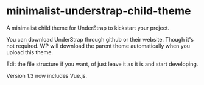 # minimalist-understrap-child-theme
A minimalist child theme for UnderStrap to kickstart your project.

You can download UnderStrap through github or their website. Though it's not required. WP will download the parent theme automatically when you upload this theme. 

Edit the file structure if you want, of just leave it as it is and start developing.

Version 1.3 now includes Vue.js.
